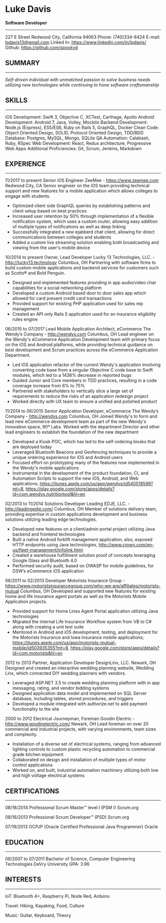 # Luke Davis

**Software Developer**

---

227 E Street
Redwood City, California 94063
Phone: (740)334-8424
E-mail: lpdavis13@gmail.com
Linked In: https://www.linkedin.com/in/lpdavis/
Github: https://github.com/spookyd

## SUMMARY

---

*Self-driven individual with unmatched passion to solve business needs utilizing new technologies while continuing to hone software craftsmanship*

## SKILLS

---

iOS Development: Swift 3, Objective C, XCTest, Carthage, Apollo
Android Development: Android 7, Java, Volley, Mockito
Backend Development: Node.js (Express), ES5/ES6, Ruby on Rails 5, GraphQL, Docker
Clean Code: Object Oriented Design, SOLID, Protocol Oriented Design, TDD/BDD
Database: Postgres, MySQL, Mongo, SQLite
QA Automation: Calabash, Ruby, RSpec
Web Development: React, Redux architecture, Progressive Web Apps
Additional Proficiencies: Git, Scrum, Jenkins, Markdown

## EXPERIENCE

---


11/2017 to present
Senior iOS Engineer
ZeeMee  - https://www.zeemee.com
Redwood City, CA
Senior engineer on the iOS team providing technical support and new features for a mobile application which allows colleges to engage with students.

* Optimized client side GraphQL queries by establishing patterns and client setup based on best practices
* Increased user retention by 50% through implementation of a flexible notification system, which uses a custom router, allowing easy addition of multiple types of notifications as well as deep linking
* Successfully integrated a new ejabberd chat client, allowing for direct communications between colleges and students
* Added a custom live streaming solution enabling both broadcasting and viewing from the user's mobile device

10/2014 to present
Owner, Lead Developer
Lucky 13 Technologies, LLC.  - http://lucky13.technology
Columbus, OH
Partnering with software firms to build custom mobile applications and backend services for customers such as Scotts® and Bold Penguin.

* Designed and implemented features providing in app audio/video chat capabilities for a social networking platform
* Developed a custom Android based door to door sales app which allowed for card present credit card transactions
* Provided support for existing PHP application used for sales rep management
* Created an API only Rails 5 application used for an insurance eligibility rules engine

06/2015 to 07/2017
Lead Mobile Application Architect, eCommerce
The Wendy’s Company  - http://wendys.com
Columbus, OH
Lead engineer on the Wendy's eCommerce Application Development team with primary focus on the iOS and Android platforms, while providing technical guidance on best development and Scrum practices across the eCommerce Application Department.

* Led iOS application refactor of the current Wendy's application involving converting code base from a singular Objective C code base to Swift modules, which led to a 1438% decrease in reported bugs
* Guided Junior and Core members in TDD practices, resulting in a code coverage increase from 6% to 75%
* Partnered with stakeholders to vertically slice a large set of requirements to reduce the risks of an application redesign project
* Worked directly with UX team to ensure a unified and polished product

11/2014 to 06/2015
Senior Application Developer, eCommerce
The Wendy’s Company  - http://wendys.com
Columbus, OH
Joined Wendy's to form and lead new eCommerce development team as part of the new Wendy's innovation space, 90º Labs. Worked with the department Director and other lead engineers to establish the foundation of the new department

* Developed a Kiosk POC, which has led to the self-ordering kiosks that are deployed today
* Leveraged Bluetooth Beacons and Geofencing techniques to provide a unique ordering experience for iOS and Android users
* Focused effort on prototyping many of the features now implemented in the Wendy's mobile applications
* Instrumental in the development of the product foundation, CI, and Automation Scripts to support the new iOS, Android, and Web applications; https://itunes.apple.com/us/app/wendys/id540518599?mt=8, https://play.google.com/store/apps/details?id=com.wendys.nutritiontool&hl=en

02/2013 to 11/2014
Solutions Developer
Leading EDJE, LLC.  - http://leadingedje.com/
Columbus, OH
Member of solutions delivery team, providing expertise in custom applications development and business solutions utilizing leading edge technologies.

* Developed new features on a client/admin portal project utilizing Java backend and frontend technologies
* Built a native Android forklift management application; also, exposed HTTP endpoints using Java technologies, http://www.crown.com/en-us/fleet-management/infolink.html
* Created a warehouse fulfillment solution proof of concepts leveraging Google Glass and Bluetooth 4.0
* Performed security audit, based on OWASP for mobile guidelines, for DSW’s eCommerce iOS application

06/2011 to 02/2013
Developer
Motorists Insurance Group  - https://www.motoristsinsurancegroup.com/who-we-are/affiliates/motorists-mutual
Columbus, OH
Developed and supported new features for existing home and life insurance agent portals as well as the Motorists Mobile Application projects.

* Provided support for Home Lines Agent Portal application utilizing Java technologies
* Migrated the internal Life Insurance Workflow system from VB to C# along with creating a unit test suite
* Mentored in Android and iOS development, testing, and deployment for the Motorists Insurance and Iowa Insurance mobile applications; https://itunes.apple.com/us/app/motorists-mutual-mobile/id503935355?mt=8, https://play.google.com/store/apps/details?id=com.motorists&hl=en

2012 to 2013
Partner, Application Developer
DesignLinx, LLC. 
Newark, OH
Designed and created an interactive wedding planning website, Wedding Linx, which connected DIY wedding planners with vendors.

* Leveraged ASP.NET 3.5 to create wedding planning platform with in app messaging, rating, and vendor bidding systems
* Designed application data model and implemented on SQL Server database, including tables, stored procedures, and triggers
* Developed a module integrated with authorize.net to add payment functionality to the site

2000 to 2012
Electrical Journeyman, Foreman
Goodin Electric  - http://www.goodinelectric.com/
Newark, OH
Lead foreman on over 20 commercial and industrial projects, with varying environments, team sizes and complexity.

* Installation of a diverse set of electrical systems, ranging from advanced lighting controls to custom plastic recycling automation to commercial grade kitchen equipment
* Collaborated on design and installation of multiple types of motor control applications
* Worked on, and built, industrial automation machinery utilizing both low and high voltage electrical systems


## CERTIFICATIONS

---


08/18/2014
Professional Scrum Master™ level I (PSM I)
Scrum.org

08/16/2013
Professional Scrum Developer™ (PSD)
Scrum.org

07/19/2013
OCPJP (Oracle Certified Professional Java Programmer)
Oracle


## EDUCATION

---


06/2007 to 07/2011
Bachelor of Science, Computer Engineering Technologies
DeVry University
GPA: 3.96


## INTERESTS

---


IoT: Bluetooth 4+, Raspberry Pi, Node Red, Arduino

Travel: Hiking, Kayaking, Food, Culture

Music: Guitar, Keyboard, Theory

